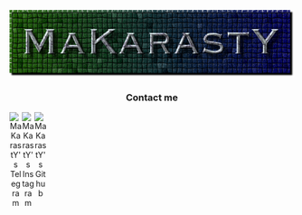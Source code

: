 <p align="center"><img src="https://github.com/makarasty/MaKarastY/blob/main/makarasty.png"</p>
  
<h3 align="center">Contact me</h3>
<p align="center">
<a href="https://t.me/makarasty">
  <img align="left" alt="MaKarastY's Telegram" width="22px" src="https://cdn.jsdelivr.net/npm/simple-icons@v3/icons/telegram.svg" />
</a>
<a href="https://instagram.com/makarasty/">
  <img align="left" alt="MaKarastY's Instagram" width="22px" src="https://cdn.jsdelivr.net/npm/simple-icons@v3/icons/instagram.svg" />
</a>
<a href="https://github.com/syedareehaquasar">
  <img align="left" alt="MaKarastY's Github" width="22px" src="https://cdn.jsdelivr.net/npm/simple-icons@v3/icons/github.svg" />
</a>
</p>
